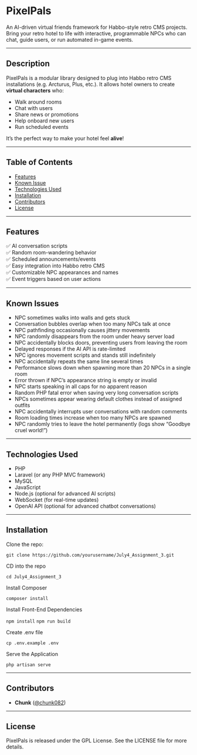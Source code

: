 # PixelPals

An AI-driven virtual friends framework for Habbo-style retro CMS projects. Bring your retro hotel to life with interactive, programmable NPCs who can chat, guide users, or run automated in-game events.

---

## Description

PixelPals is a modular library designed to plug into Habbo retro CMS installations (e.g. Arcturus, Plus, etc.). It allows hotel owners to create **virtual characters** who:
- Walk around rooms
- Chat with users
- Share news or promotions
- Help onboard new users
- Run scheduled events

It’s the perfect way to make your hotel feel **alive**!

---

## Table of Contents

- [Features](#features)
- [Known Issue](#issues)
- [Technologies Used](#technologies-used)
- [Installation](#installation)
- [Contributors](#contributors)
- [License](#license)

---

## Features

✅ AI conversation scripts  
✅ Random room-wandering behavior  
✅ Scheduled announcements/events  
✅ Easy integration into Habbo retro CMS  
✅ Customizable NPC appearances and names  
✅ Event triggers based on user actions

--- 

## Known Issues

- NPC sometimes walks into walls and gets stuck
- Conversation bubbles overlap when too many NPCs talk at once
- NPC pathfinding occasionally causes jittery movements
- NPC randomly disappears from the room under heavy server load
- NPC accidentally blocks doors, preventing users from leaving the room
- Delayed responses if the AI API is rate-limited
- NPC ignores movement scripts and stands still indefinitely
- NPC accidentally repeats the same line several times
- Performance slows down when spawning more than 20 NPCs in a single room
- Error thrown if NPC’s appearance string is empty or invalid
- NPC starts speaking in all caps for no apparent reason
- Random PHP fatal error when saving very long conversation scripts
- NPCs sometimes appear wearing default clothes instead of assigned outfits
- NPC accidentally interrupts user conversations with random comments
- Room loading times increase when too many NPCs are spawned
- NPC randomly tries to leave the hotel permanently (logs show “Goodbye cruel world!”)


---

## Technologies Used

- PHP
- Laravel (or any PHP MVC framework)
- MySQL
- JavaScript
- Node.js (optional for advanced AI scripts)
- WebSocket (for real-time updates)
- OpenAI API (optional for advanced chatbot conversations)

---

## Installation

Clone the repo:

```git clone https://github.com/yourusername/July4_Assignment_3.git```

CD into the repo

```cd July4_Assignment_3```

Install Composer 

```composer install```

Install Front-End Dependencies

```npm install```
```npm run build```

Create .env file 

```cp .env.example .env```

Serve the Application 

```php artisan serve```

---

## Contributors

- **Chunk** ([@chunk082](https://github.com/rbegin95))

---

## License

PixelPals is released under the GPL License. See the LICENSE file for more details.
